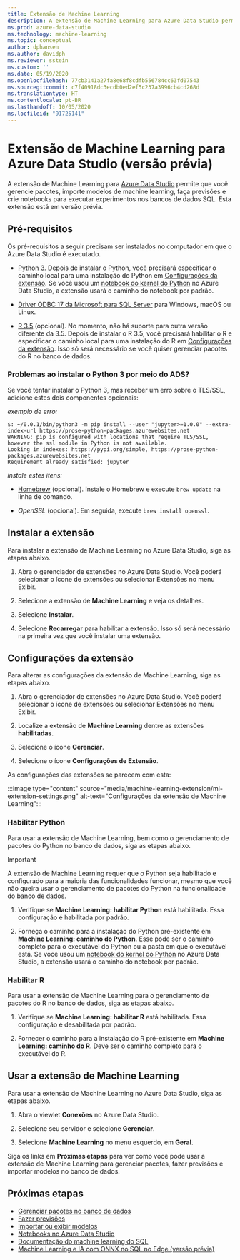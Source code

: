 ```yaml
---
title: Extensão de Machine Learning
description: A extensão de Machine Learning para Azure Data Studio permite que você gerencie pacotes, importe modelos de machine learning, faça previsões e crie notebooks para executar experimentos nos bancos de dados SQL.
ms.prod: azure-data-studio
ms.technology: machine-learning
ms.topic: conceptual
author: dphansen
ms.author: davidph
ms.reviewer: sstein
ms.custom: ''
ms.date: 05/19/2020
ms.openlocfilehash: 77cb3141a27fa8e68f8cdfb556784cc63fd07543
ms.sourcegitcommit: c7f40918dc3ecdb0ed2ef5c237a3996cb4cd268d
ms.translationtype: HT
ms.contentlocale: pt-BR
ms.lasthandoff: 10/05/2020
ms.locfileid: "91725141"
---
```

# <a name="machine-learning-extension-for-azure-data-studio-preview"></a>Extensão de Machine Learning para Azure Data Studio (versão prévia)

A extensão de Machine Learning para [Azure Data Studio](../what-is.md) permite que você gerencie pacotes, importe modelos de machine learning, faça previsões e crie notebooks para executar experimentos nos bancos de dados SQL. Esta extensão está em versão prévia.

## <a name="prerequisites"></a>Pré-requisitos

Os pré-requisitos a seguir precisam ser instalados no computador em que o Azure Data Studio é executado.

- [Python 3](https://www.python.org/downloads/). Depois de instalar o Python, você precisará especificar o caminho local para uma instalação do Python em [Configurações da extensão](#settings). Se você usou um [notebook do kernel do Python](../notebooks/notebooks-python-kernel.md) no Azure Data Studio, a extensão usará o caminho do notebook por padrão.

- [Driver ODBC 17 da Microsoft para SQL Server](../../connect/odbc/download-odbc-driver-for-sql-server.md) para Windows, macOS ou Linux.

- [R 3.5](https://www.r-project.org/) (opcional). No momento, não há suporte para outra versão diferente da 3.5. Depois de instalar o R 3.5, você precisará habilitar o R e especificar o caminho local para uma instalação do R em [Configurações da extensão](#settings). Isso só será necessário se você quiser gerenciar pacotes do R no banco de dados.

### <a name="trouble-installing-python-3-from-within-ads"></a>Problemas ao instalar o Python 3 por meio do ADS?

Se você tentar instalar o Python 3, mas receber um erro sobre o TLS/SSL, adicione estes dois componentes opcionais:

_exemplo de erro:_
```
$: ~/0.0.1/bin/python3 -m pip install --user "jupyter>=1.0.0" --extra-index-url https://prose-python-packages.azurewebsites.net
WARNING: pip is configured with locations that require TLS/SSL, however the ssl module in Python is not available.
Looking in indexes: https://pypi.org/simple, https://prose-python-packages.azurewebsites.net
Requirement already satisfied: jupyter
```

_instale estes itens:_

- [Homebrew](https://brew.sh) (opcional). Instale o Homebrew e execute `brew update` na linha de comando.

- *OpenSSL* (opcional). Em seguida, execute `brew install openssl`.

## <a name="install-the-extension"></a>Instalar a extensão

Para instalar a extensão de Machine Learning no Azure Data Studio, siga as etapas abaixo.

1. Abra o gerenciador de extensões no Azure Data Studio. Você poderá selecionar o ícone de extensões ou selecionar Extensões no menu Exibir.

1. Selecione a extensão de **Machine Learning** e veja os detalhes.

1. Selecione **Instalar**.

1. Selecione **Recarregar** para habilitar a extensão. Isso só será necessário na primeira vez que você instalar uma extensão.

<a name="settings"></a>

## <a name="extension-settings"></a>Configurações da extensão

Para alterar as configurações da extensão de Machine Learning, siga as etapas abaixo.

1. Abra o gerenciador de extensões no Azure Data Studio. Você poderá selecionar o ícone de extensões ou selecionar Extensões no menu Exibir.

1. Localize a extensão de **Machine Learning** dentre as extensões **habilitadas**.

1. Selecione o ícone **Gerenciar**.

1. Selecione o ícone **Configurações de Extensão**.

As configurações das extensões se parecem com esta:

:::image type="content" source="media/machine-learning-extension/ml-extension-settings.png" alt-text="Configurações da extensão de Machine Learning":::

### <a name="enable-python"></a>Habilitar Python

Para usar a extensão de Machine Learning, bem como o gerenciamento de pacotes do Python no banco de dados, siga as etapas abaixo.

> [!IMPORTANT]
> A extensão de Machine Learning requer que o Python seja habilitado e configurado para a maioria das funcionalidades funcionar, mesmo que você não queira usar o gerenciamento de pacotes do Python na funcionalidade do banco de dados.

1. Verifique se **Machine Learning: habilitar Python** está habilitada. Essa configuração é habilitada por padrão.

1. Forneça o caminho para a instalação do Python pré-existente em **Machine Learning: caminho do Python**. Esse pode ser o caminho completo para o executável do Python ou a pasta em que o executável está. Se você usou um [notebook do kernel do Python](../notebooks/notebooks-python-kernel.md) no Azure Data Studio, a extensão usará o caminho do notebook por padrão.

### <a name="enable-r"></a>Habilitar R

Para usar a extensão de Machine Learning para o gerenciamento de pacotes do R no banco de dados, siga as etapas abaixo.

1. Verifique se **Machine Learning: habilitar R** está habilitada. Essa configuração é desabilitada por padrão.

1. Fornecer o caminho para a instalação do R pré-existente em **Machine Learning: caminho do R**. Deve ser o caminho completo para o executável do R. 

## <a name="use-the-machine-learning-extension"></a>Usar a extensão de Machine Learning

Para usar a extensão de Machine Learning no Azure Data Studio, siga as etapas abaixo.

1. Abra o viewlet **Conexões** no Azure Data Studio.

1. Selecione seu servidor e selecione **Gerenciar**.

1. Selecione **Machine Learning** no menu esquerdo, em **Geral**.

Siga os links em **Próximas etapas** para ver como você pode usar a extensão de Machine Learning para gerenciar pacotes, fazer previsões e importar modelos no banco de dados.

## <a name="next-steps"></a>Próximas etapas

- [Gerenciar pacotes no banco de dados](machine-learning-extension-manage-packages.md)
- [Fazer previsões](machine-learning-extension-predictions.md)
- [Importar ou exibir modelos](machine-learning-extension-import-view-models.md)
- [Notebooks no Azure Data Studio](../notebooks/notebooks-guidance.md)
- [Documentação do machine learning do SQL](../../machine-learning/index.yml)
- [Machine Learning e IA com ONNX no SQL no Edge (versão prévia)](/azure/azure-sql-edge/onnx-overview)